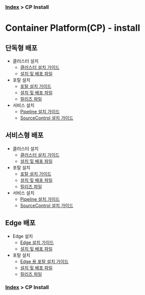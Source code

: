 ### [Index](https://github.com/PaaS-TA/Guide/tree/working-new-template) > CP Install
# Container Platform(CP) - install

## 단독형 배포   
- 클러스터 설치
  + [클러스터 설치 가이드](https://github.com/PaaS-TA/paas-ta-container-platform/blob/master/install-guide/standalone/paas-ta-container-platform-standalone-deployment-guide-v1.2.md)
  + [설치 및 배포 파일](https://github.com/PaaS-TA/paas-ta-container-platform-deployment/tree/master/standalone)
- 포탈 설치
  + [포탈 설치 가이드](https://github.com/PaaS-TA/paas-ta-container-platform/blob/master/install-guide/bosh/paas-ta-container-platform-bosh-deployment-spray-guide-v1.2.md)  
  + [설치 및 배포 파일](https://github.com/PaaS-TA/paas-ta-container-platform-deployment/tree/master/bosh)  
  + [릴리즈 파일](https://github.com/PaaS-TA/paas-ta-container-platform-release/tree/master)
- 서비스 설치
  + [Pipeline 설치 가이드](https://github.com/PaaS-TA/paas-ta-container-platform/blob/dev/install-guide/pipeline/paas-ta-container-platform-pipeline-standalone-guide-v1.2.md)
  + [SourceControl 설치 가이드](https://github.com/PaaS-TA/paas-ta-container-platform/blob/dev/install-guide/source-control/paas-ta-container-platform-source-control-standalone-guide-v1.2.md)

## 서비스형 배포 
- 클러스터 설치
  + [클러스터 설치 가이드](https://github.com/PaaS-TA/paas-ta-container-platform/blob/master/install-guide/standalone/paas-ta-container-platform-standalone-deployment-guide-v1.2.md)  
  + [설치 및 배포 파일](https://github.com/PaaS-TA/paas-ta-container-platform-deployment/tree/master/standalone)
- 포탈 설치
  + [포탈 설치 가이드](https://github.com/PaaS-TA/paas-ta-container-platform/blob/master/install-guide/bosh/paas-ta-container-platform-bosh-deployment-caas-guide-v1.2.md)
  + [설치 및 배포 파일](https://github.com/PaaS-TA/paas-ta-container-platform-deployment/tree/master/bosh)   
  + [릴리즈 파일](https://github.com/PaaS-TA/paas-ta-container-platform-release/tree/master) 
- 서비스 설치
  + [Pipeline 설치 가이드](https://github.com/PaaS-TA/paas-ta-container-platform/blob/dev/install-guide/pipeline/paas-ta-container-platform-pipeline-service-guide-v1.2.md)
  + [SourceControl 설치 가이드](https://github.com/PaaS-TA/paas-ta-container-platform/blob/dev/install-guide/source-control/paas-ta-container-platform-source-control-service-guide-v1.2.md)

## Edge 배포
- Edge 설치
  + [Edge 설치 가이드](https://github.com/PaaS-TA/paas-ta-container-platform/blob/master/install-guide/edge/paas-ta-container-platform-edge-deployment-guide-v1.2.md)  
  + [설치 및 배포 파일](https://github.com/PaaS-TA/paas-ta-container-platform-deployment/tree/master/edge)
- 포탈 설치
  + [Edge 용 포탈 설치 가이드](https://github.com/PaaS-TA/paas-ta-container-platform/blob/master/install-guide/bosh/paas-ta-container-platform-bosh-deployment-edge-guide-v1.0.md)  
  + [설치 및 배포 파일](https://github.com/PaaS-TA/paas-ta-container-platform-deployment/tree/master/bosh)  
  + [릴리즈 파일](https://github.com/PaaS-TA/paas-ta-container-platform-release/tree/master)



### [Index](https://github.com/PaaS-TA/Guide/tree/working-new-template) > CP Install